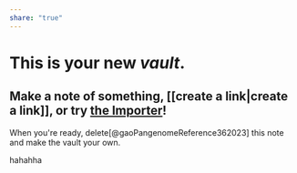 ```yaml
---
share: "true"
---
```


# This is your new *vault*.

## Make a note of something, [[create a link|create a link]], or try [the Importer](https://help.obsidian.md/Plugins/Importer)!

When you're ready, delete[@gaoPangenomeReference362023] this note and make the vault your own.

hahahha